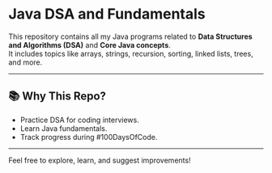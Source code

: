 # Java DSA and Fundamentals

This repository contains all my Java programs related to **Data Structures and Algorithms (DSA)** and **Core Java concepts**.  
It includes topics like arrays, strings, recursion, sorting, linked lists, trees, and more.

---

## 📚 Why This Repo?

- Practice DSA for coding interviews.
- Learn Java fundamentals.
- Track progress during #100DaysOfCode.

---

Feel free to explore, learn, and suggest improvements!
